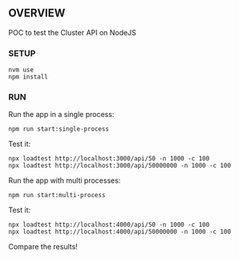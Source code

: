 ## OVERVIEW

POC to test the Cluster API on NodeJS

### SETUP

```
nvm use
npm install
```

### RUN 

Run the app in a single process:

```
npm run start:single-process
```

Test it:

```
npx loadtest http://localhost:3000/api/50 -n 1000 -c 100
npx loadtest http://localhost:3000/api/50000000 -n 1000 -c 100
```

Run the app with multi processes:

```
npm run start:multi-process
```

Test it:

```
npx loadtest http://localhost:4000/api/50 -n 1000 -c 100
npx loadtest http://localhost:4000/api/50000000 -n 1000 -c 100
```

Compare the results!